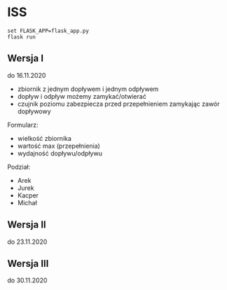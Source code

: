 # ISS

```
set FLASK_APP=flask_app.py
flask run
```

## Wersja I

do 16.11.2020

* zbiornik z jednym dopływem i jednym odpływem
* dopływ i odpływ możemy zamykać/otwierać
* czujnik poziomu zabezpiecza przed przepełnieniem zamykając zawór dopływowy

Formularz:

* wielkość zbiornika
* wartość max (przepełnienia)
* wydajność dopływu/odpływu

Podział:

* Arek
* Jurek
* Kacper
* Michał

## Wersja II

do 23.11.2020

## Wersja III

do 30.11.2020

